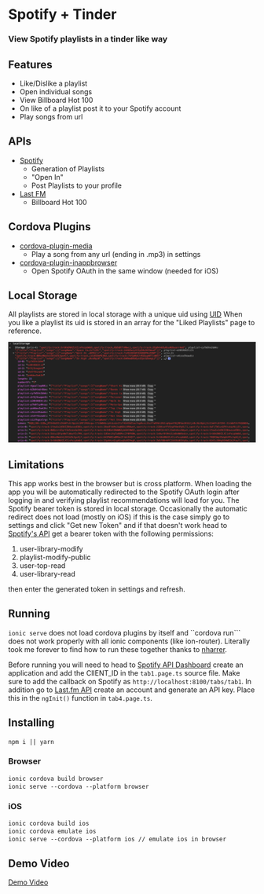 # Spotify + Tinder
### View Spotify playlists in a tinder like way

## Features
- Like/Dislike a playlist
- Open individual songs
- View Billboard Hot 100
- On like of a playlist post it to your Spotify account
- Play songs from url

## APIs
- [Spotify](https://developer.spotify.com/)
   - Generation of Playlists
   - "Open In"
   - Post Playlists to your profile
- [Last FM](https://www.last.fm/api/)
   - Billboard Hot 100

## Cordova Plugins
- [cordova-plugin-media](https://www.npmjs.com/package/cordova-plugin-media-audio)
   - Play a song from any url (ending in .mp3) in settings
- [cordova-plugin-inappbrowser](https://cordova.apache.org/docs/en/latest/reference/cordova-plugin-inappbrowser/)
   - Open Spotify OAuth in the same window (needed for iOS)

## Local Storage
All playlists are stored in local storage with a unique uid using [UID](https://www.npmjs.com/package/uid) When you like a playlist its uid is stored in an array for the "Liked Playlists" page to reference. 

![Local Storage Snapshot](https://github.com/Lucas-Kohorst/spotify-plus-tinder/blob/master/localStorage.png?raw=true)


## Limitations 
This app works best in the browser but is cross platform. When loading the app you will be automatically redirected to the Spotify OAuth login after logging in and verifying playlist recommendations will load for you. The Spotify bearer token is stored in local storage. Occasionally the automatic redirect does not load (mostly on iOS) if this is the case simply go to settings and click "Get new Token" and if that doesn't work head to [Spotify's API](https://api.spotify.com) get a bearer token with the following permissions: 

1. user-library-modify
2. playlist-modify-public
3. user-top-read
4. user-library-read

then enter the generated token in settings and refresh. 

## Running
```ionic serve``` does not load cordova plugins by itself and ``cordova run``` does not work properly with all ionic components (like ion-router). Literally took me forever to find how to run these together thanks to [nharrer](https://github.com/ionic-team/ionic-cli/issues/354#issuecomment-463851428). 

Before running you will need to head to [Spotify API Dashboard](https://developer.spotify.com/dashboard/applications) create an application and add the ClIENT_ID in the ```tab1.page.ts``` source file. Make sure to add the callback on Spotify as ```http://localhost:8100/tabs/tab1```. In addition go to [Last.fm API](https://www.last.fm/api/) create an account and generate an API key. Place this in the ```ngInit()``` function in ```tab4.page.ts```.

## Installing
```
npm i || yarn
```

### Browser
```
ionic cordova build browser
ionic serve --cordova --platform browser
```

### iOS
```
ionic cordova build ios
ionic cordova emulate ios
ionic serve --cordova --platform ios // emulate ios in browser
```

## Demo Video
[Demo Video](https://youtu.be/6Z31MT0MmxA)
